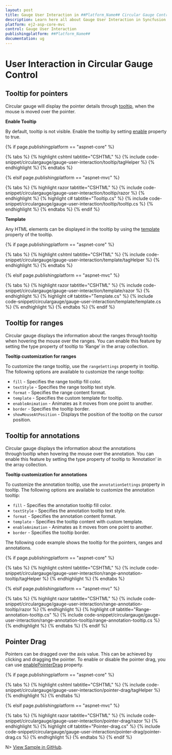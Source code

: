```yaml
---
layout: post
title: Gauge User Interaction in ##Platform_Name## Circular Gauge Control | Syncfusion
description: Learn here all about Gauge User Interaction in Syncfusion ##Platform_Name## Circular Gauge control of Syncfusion Essential JS 2 and more.
platform: ej2-asp-core-mvc
control: Gauge User Interaction
publishingplatform: ##Platform_Name##
documentation: ug
---
```


# User Interaction in Circular Gauge Control

## Tooltip for pointers

Circular gauge will display the pointer details through [tooltip](https://help.syncfusion.com/cr/aspnetcore-js2/Syncfusion.EJ2.CircularGauge.CircularGaugeTooltipSettings.html), when the mouse is moved over the pointer.

<!-- markdownlint-disable MD036 -->

**Enable Tooltip**

By default, tooltip is not visible. Enable the tooltip by setting [enable](https://help.syncfusion.com/cr/aspnetcore-js2/Syncfusion.EJ2.CircularGauge.CircularGaugeTooltipSettings.html#Syncfusion_EJ2_CircularGauge_CircularGaugeTooltipSettings_Enable) property to true.

{% if page.publishingplatform == "aspnet-core" %}

{% tabs %}
{% highlight cshtml tabtitle="CSHTML" %}
{% include code-snippet/circulargauge/gauge-user-interaction/tooltip/tagHelper %}
{% endhighlight %}
{% endtabs %}

{% elsif page.publishingplatform == "aspnet-mvc" %}

{% tabs %}
{% highlight razor tabtitle="CSHTML" %}
{% include code-snippet/circulargauge/gauge-user-interaction/tooltip/razor %}
{% endhighlight %}
{% highlight c# tabtitle="Tooltip.cs" %}
{% include code-snippet/circulargauge/gauge-user-interaction/tooltip/tooltip.cs %}
{% endhighlight %}
{% endtabs %}
{% endif %}



**Template**

Any HTML elements can be displayed in the tooltip by using the [template](https://help.syncfusion.com/cr/aspnetcore-js2/Syncfusion.EJ2.CircularGauge.CircularGaugeTooltipSettings.html#Syncfusion_EJ2_CircularGauge_CircularGaugeTooltipSettings_Template) property of the tooltip.

{% if page.publishingplatform == "aspnet-core" %}

{% tabs %}
{% highlight cshtml tabtitle="CSHTML" %}
{% include code-snippet/circulargauge/gauge-user-interaction/template/tagHelper %}
{% endhighlight %}
{% endtabs %}

{% elsif page.publishingplatform == "aspnet-mvc" %}

{% tabs %}
{% highlight razor tabtitle="CSHTML" %}
{% include code-snippet/circulargauge/gauge-user-interaction/template/razor %}
{% endhighlight %}
{% highlight c# tabtitle="Template.cs" %}
{% include code-snippet/circulargauge/gauge-user-interaction/template/template.cs %}
{% endhighlight %}
{% endtabs %}
{% endif %}



## Tooltip for ranges

Circular gauge displays the information about the ranges through tooltip when hovering the mouse over the ranges. You can enable this feature by setting the type property of tooltip to ‘Range’ in the array collection.

**Tooltip customization for ranges**

To customize the range tooltip, use the `rangeSettings` property in tooltip. The following options are available to customize the range tooltip:

* `fill` - Specifies the range tooltip fill color.
* `textStyle` - Specifies the range tooltip text style.
* `format` - Specifies the range content format.
* `template` - Specifies the custom template for tooltip.
* `enableAnimation` - Animates as it moves from one point to another.
* `border` - Specifies the tooltip border.
* `showMouseAtPosition` - Displays the position of the tooltip on the cursor position.

## Tooltip for annotations

Circular gauge displays the information about the annotations through tooltip when hovering the mouse over the annotation. You can enable this feature by setting the type property of tooltip to ‘Annotation’ in the array collection.

**Tooltip customization for annotations**

To customize the annotation tooltip, use the `annotationSettings` property in tooltip. The following options are available to customize the annotation tooltip:

* `fill` - Specifies the annotation tooltip fill color.
* `textStyle` - Specifies the annotation tooltip text style.
* `format` - Specifies the annotation content format.
* `template` - Specifies the tooltip content with custom template.
* `enableAnimation` - Animates as it moves from one point to another.
* `border` - Specifies the tooltip border.

The following code example shows the tooltip for the pointers, ranges and annotations.

{% if page.publishingplatform == "aspnet-core" %}

{% tabs %}
{% highlight cshtml tabtitle="CSHTML" %}
{% include code-snippet/circulargauge/gauge-user-interaction/range-annotation-tooltip/tagHelper %}
{% endhighlight %}
{% endtabs %}

{% elsif page.publishingplatform == "aspnet-mvc" %}

{% tabs %}
{% highlight razor tabtitle="CSHTML" %}
{% include code-snippet/circulargauge/gauge-user-interaction/range-annotation-tooltip/razor %}
{% endhighlight %}
{% highlight c# tabtitle="Range-annotation-tooltip.cs" %}
{% include code-snippet/circulargauge/gauge-user-interaction/range-annotation-tooltip/range-annotation-tooltip.cs %}
{% endhighlight %}
{% endtabs %}
{% endif %}



## Pointer Drag

Pointers can be dragged over the axis value. This can be achieved by clicking and dragging the pointer. To enable or disable the pointer drag, you can use [enablePointerDrag](https://help.syncfusion.com/cr/aspnetcore-js2/Syncfusion.EJ2.CircularGauge.CircularGauge.html#Syncfusion_EJ2_CircularGauge_CircularGauge_EnablePointerDrag) property.

{% if page.publishingplatform == "aspnet-core" %}

{% tabs %}
{% highlight cshtml tabtitle="CSHTML" %}
{% include code-snippet/circulargauge/gauge-user-interaction/pointer-drag/tagHelper %}
{% endhighlight %}
{% endtabs %}

{% elsif page.publishingplatform == "aspnet-mvc" %}

{% tabs %}
{% highlight razor tabtitle="CSHTML" %}
{% include code-snippet/circulargauge/gauge-user-interaction/pointer-drag/razor %}
{% endhighlight %}
{% highlight c# tabtitle="Pointer-drag.cs" %}
{% include code-snippet/circulargauge/gauge-user-interaction/pointer-drag/pointer-drag.cs %}
{% endhighlight %}
{% endtabs %}
{% endif %}

N> [View Sample in GitHub](https://github.com/SyncfusionExamples/ASP-NET-Core-UG-Examples/tree/main/CircularGauge/AnnotationandLegendSample).